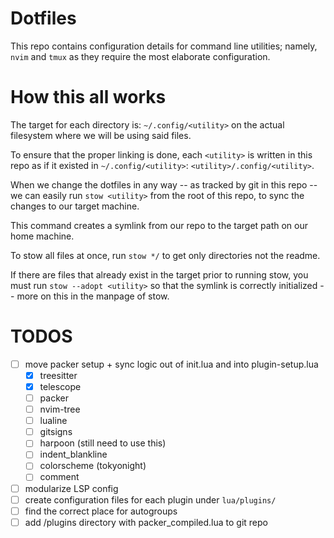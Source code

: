 # Dotfiles

This repo contains configuration details for command line utilities; namely, `nvim` and `tmux` as
they require the most elaborate configuration. 

# How this all works
The target for each directory is: `~/.config/<utility>` on the actual filesystem where
we will be using said files.

To ensure that the proper linking is done, each `<utility>` is written in this repo as if 
it existed in `~/.config/<utility>`: `<utility>/.config/<utility>`.

When we change the dotfiles in any way -- as tracked by git in this repo -- we can easily run 
`stow <utility>` from the root of this repo, to sync the changes to our target machine.

This command creates a symlink from our repo to the target path on our home machine.

To stow all files at once, run `stow */` to get only directories not the readme.

If there are files that already exist in the target prior to running stow, you must run `stow --adopt <utility>` so that the symlink is correctly initialized -- more on this in the manpage of stow.

# TODOS
- [ ] move packer setup + sync logic out of init.lua and into plugin-setup.lua
	- [x] treesitter
	- [x] telescope
	- [ ] packer
	- [ ] nvim-tree
	- [ ] lualine
	- [ ] gitsigns
	- [ ] harpoon (still need to use this)
	- [ ] indent_blankline
	- [ ] colorscheme (tokyonight)
	- [ ] comment
- [ ] modularize LSP config
- [ ] create configuration files for each plugin under `lua/plugins/`
- [ ] find the correct place for autogroups
- [ ] add /plugins directory with packer_compiled.lua to git repo 

